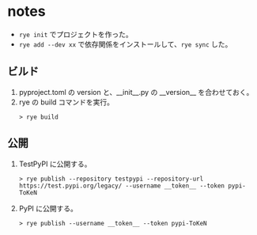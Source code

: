 # notes

- `rye init` でプロジェクトを作った。
- `rye add --dev xx` で依存関係をインストールして、`rye sync` した。

## ビルド

1. pyproject.toml の version と、\_\_init__.py の \_\_version__ を合わせておく。
1. rye の build コマンドを実行。
    ```
    > rye build
    ```

## 公開

1. TestPyPI に公開する。
    ```
    > rye publish --repository testpypi --repository-url https://test.pypi.org/legacy/ --username __token__ --token pypi-ToKeN
    ```
1. PyPI に公開する。
    ```
    > rye publish --username __token__ --token pypi-ToKeN
    ```

